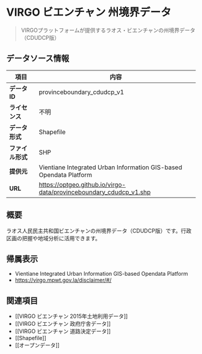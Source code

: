 # VIRGO ビエンチャン 州境界データ

> VIRGOプラットフォームが提供するラオス・ビエンチャンの州境界データ（CDUDCP版）

## データソース情報

| 項目             | 内容                                                               |
| ---------------- | ------------------------------------------------------------------ |
| **データID**     | provinceboundary_cdudcp_v1                                         |
| **ライセンス**   | 不明                                                               |
| **データ形式**   | Shapefile                                                          |
| **ファイル形式** | SHP                                                                |
| **提供元**       | Vientiane Integrated Urban Information GIS-based Opendata Platform |
| **URL**          | https://optgeo.github.io/virgo-data/provinceboundary_cdudcp_v1.shp |

## 概要

ラオス人民民主共和国ビエンチャンの州境界データ（CDUDCP版）です。行政区画の把握や地域分析に活用できます。

## 帰属表示

- Vientiane Integrated Urban Information GIS-based Opendata Platform
- https://virgo.mpwt.gov.la/disclaimer/#/

## 関連項目

- [[VIRGO ビエンチャン 2015年土地利用データ]]
- [[VIRGO ビエンチャン 政府庁舎データ]]
- [[VIRGO ビエンチャン 道路決定データ]]
- [[Shapefile]]
- [[オープンデータ]]
